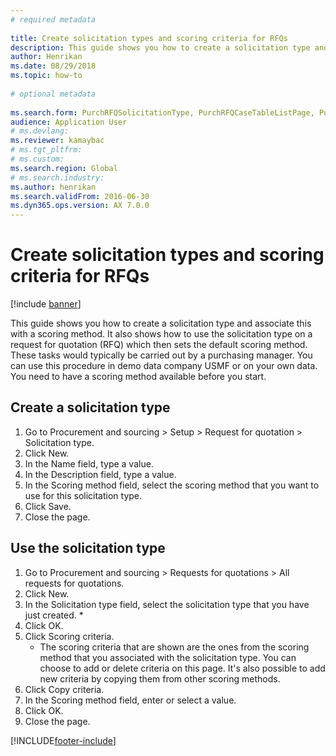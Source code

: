 ```yaml
--- 
# required metadata 
 
title: Create solicitation types and scoring criteria for RFQs
description: This guide shows you how to create a solicitation type and associate this with a scoring method. 
author: Henrikan
ms.date: 08/29/2018
ms.topic: how-to 
 
# optional metadata 
 
ms.search.form: PurchRFQSolicitationType, PurchRFQCaseTableListPage, PurchCreateRFQCase, PurchRFQCaseTable, PurchRFQScoringRFQCaseCriteria, PurchRFQScoringCriteriaCopy   
audience: Application User 
# ms.devlang:  
ms.reviewer: kamaybac
# ms.tgt_pltfrm:  
# ms.custom:  
ms.search.region: Global
# ms.search.industry: 
ms.author: henrikan
ms.search.validFrom: 2016-06-30 
ms.dyn365.ops.version: AX 7.0.0 
---
```

# Create solicitation types and scoring criteria for RFQs

[!include [banner](../../includes/banner.md)]

This guide shows you how to create a solicitation type and associate this with a scoring method. It also shows how to use the solicitation type on a request for quotation (RFQ) which then sets the default scoring method. These tasks would typically be carried out by a purchasing manager. You can use this procedure in demo data company USMF or on your own data. You need to have a scoring method available before you start.


## Create a solicitation type
1. Go to Procurement and sourcing > Setup > Request for quotation > Solicitation type.
2. Click New.
3. In the Name field, type a value.
4. In the Description field, type a value.
5. In the Scoring method field, select the scoring method that you want to use for this solicitation type.
6. Click Save.
7. Close the page.

## Use the solicitation type
1. Go to Procurement and sourcing > Requests for quotations > All requests for quotations.
2. Click New.
3. In the Solicitation type field, select the solicitation type that you have just created. 
    *   
4. Click OK.
5. Click Scoring criteria.
    * The scoring criteria that are shown are the ones from the scoring method that you associated with the solicitation type. You can choose to add or delete criteria on this page. It's also possible to add new criteria by copying them from other scoring methods.  
6. Click Copy criteria.
7. In the Scoring method field, enter or select a value.
8. Click OK.
9. Close the page.



[!INCLUDE[footer-include](../../../includes/footer-banner.md)]